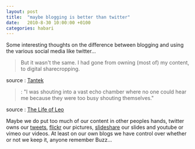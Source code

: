 ```yaml
---
layout: post
title:  "maybe blogging is better than twitter"
date:   2010-8-30 10:00:00 +0100
categories: habari
---
```

<p>Some interesting thoughts on the difference between blogging and using the various social media like twitter...</p>
<blockquote><p>But it wasn't the same. I had gone from owning (most of) my content, to digital sharecropping.</p></blockquote>
<p>source : <a href="http://tantek.com/2010/231/b1/bringing-back-the-blog">Tantek</a></p>
<blockquote><p>: "I was shouting into a vast echo chamber where no one could hear me because they were too busy shouting themselves."</p>
</blockquote>
<p>source : <a href="http://leoville.com/buzz-kill">The Life of Leo</a></p><p>Maybe we do put too much of our content in other peoples hands, twitter owns our <a href="http://twitter.com/wnas">tweets</a>, <a href="http://www.flickr.com/photos/wilfrednas/">flickr</a> our pictures, <a href="http://www.slideshare.net/wnas">slideshare</a> our slides and youtube or vimeo our videos. At least on our own blogs we have control over whether or not we keep it, anyone remember Buzz...</p>